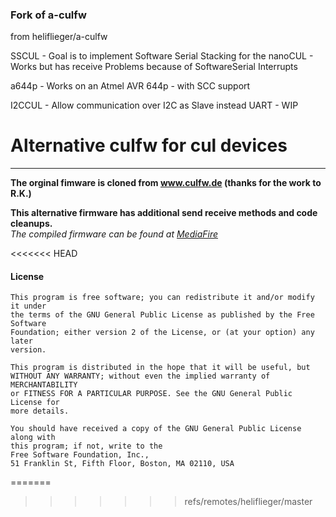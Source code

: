 ### Fork of a-culfw
from heliflieger/a-culfw

SSCUL - Goal is to implement Software Serial Stacking for the nanoCUL - Works but has receive Problems because of SoftwareSerial Interrupts

a644p - Works on an Atmel AVR 644p - with SCC support

I2CCUL - Allow communication over I2C as Slave instead UART - WIP

# Alternative culfw for cul devices
___
**The orginal fimware is cloned from www.culfw.de (thanks for the work to R.K.)**

**This alternative firmware has additional send receive methods and code cleanups.**  
_The compiled firmware can be found at [MediaFire](https://www.mediafire.com/folder/iuf7lue8r578c/a-culfw)_

<<<<<<< HEAD
#### License
```
This program is free software; you can redistribute it and/or modify it under  
the terms of the GNU General Public License as published by the Free Software  
Foundation; either version 2 of the License, or (at your option) any later  
version.

This program is distributed in the hope that it will be useful, but  
WITHOUT ANY WARRANTY; without even the implied warranty of MERCHANTABILITY  
or FITNESS FOR A PARTICULAR PURPOSE. See the GNU General Public License for  
more details.

You should have received a copy of the GNU General Public License along with  
this program; if not, write to the  
Free Software Foundation, Inc.,  
51 Franklin St, Fifth Floor, Boston, MA 02110, USA
```
=======

>>>>>>> refs/remotes/heliflieger/master
